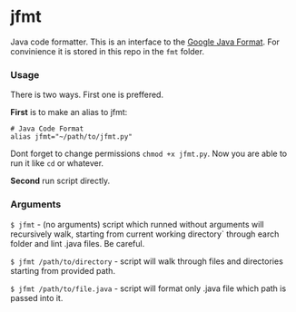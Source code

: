 # jfmt
Java code formatter. This is an interface to the [Google Java Format](https://github.com/google/google-java-format). For convinience it is stored in this repo in the `fmt` folder.

### Usage
There is two ways. First one is preffered.

**First** is to make an alias to jfmt:

```
# Java Code Format
alias jfmt="~/path/to/jfmt.py"
```

Dont forget to change permissions `chmod +x jfmt.py`. Now you are able to run it like `cd` or whatever.

**Second** run script directly.


### Arguments

`$ jfmt` - (no arguments) script which runned without arguments will recursively walk, starting from current working directory` through earch folder and lint .java files. Be careful. 

`$ jfmt /path/to/directory` - script will walk through files and directories starting from provided path.

`$ jfmt /path/to/file.java` - script will format only .java file which path is passed into it.
